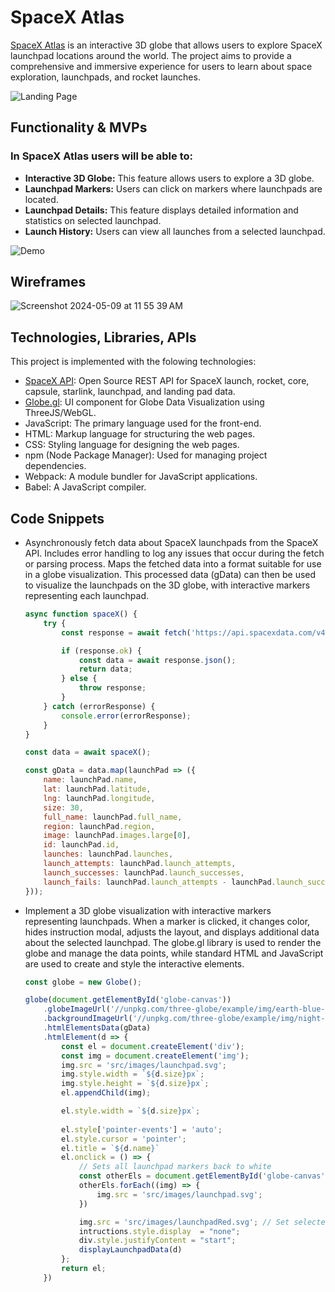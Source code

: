 # SpaceX Atlas

[SpaceX Atlas](https://edison4354.github.io/SpaceX-Atlas/) is an interactive 3D globe that allows users to explore SpaceX launchpad locations around the world. The project aims to provide a comprehensive and immersive experience for users to learn about space exploration, launchpads, and rocket launches.

![Landing Page](images/Homepage.png)

## Functionality & MVPs

### In **SpaceX Atlas** users will be able to:

* **Interactive 3D Globe:** This feature allows users to explore a 3D globe.
* **Launchpad Markers:** Users can click on markers where launchpads are located.
* **Launchpad Details:** This feature displays detailed information and statistics on selected launchpad.
* **Launch History:** Users can view all launches from a selected launchpad.

![Demo](images/Demo.gif)

## Wireframes
![Screenshot 2024-05-09 at 11 55 39 AM](https://github.com/edison4354/launchpad-tracker/assets/47466335/2f25f0a9-b2fa-4edf-b180-4f8376bca388)

## Technologies, Libraries, APIs
This project is implemented with the folowing technologies:

* [SpaceX API](https://github.com/r-spacex/SpaceX-API): Open Source REST API for SpaceX launch, rocket, core, capsule, starlink, launchpad, and landing pad data.
* [Globe.gl](https://globe.gl/): UI component for Globe Data Visualization using ThreeJS/WebGL.
* JavaScript: The primary language used for the front-end.
* HTML: Markup language for structuring the web pages.
* CSS: Styling language for designing the web pages.
* npm (Node Package Manager): Used for managing project dependencies.
* Webpack: A module bundler for JavaScript applications.
* Babel: A JavaScript compiler.

## Code Snippets

*  Asynchronously fetch data about SpaceX launchpads from the SpaceX API. Includes error handling to log any issues that occur during the fetch or parsing process. Maps the fetched data into a format suitable for use in a globe visualization. This processed data (gData) can then be used to visualize the launchpads on the 3D globe, with interactive markers representing each launchpad.

    ```javascript
    async function spaceX() {
        try {
            const response = await fetch('https://api.spacexdata.com/v4/launchpads');

            if (response.ok) {
                const data = await response.json();
                return data;
            } else {
                throw response;
            }
        } catch (errorResponse) {
            console.error(errorResponse);
        }
    }

    const data = await spaceX();

    const gData = data.map(launchPad => ({
        name: launchPad.name,
        lat: launchPad.latitude,
        lng: launchPad.longitude,
        size: 30,
        full_name: launchPad.full_name,
        region: launchPad.region,
        image: launchPad.images.large[0],
        id: launchPad.id,
        launches: launchPad.launches,
        launch_attempts: launchPad.launch_attempts,
        launch_successes: launchPad.launch_successes,
        launch_fails: launchPad.launch_attempts - launchPad.launch_successes
    }));
    ```

* Implement a 3D globe visualization with interactive markers representing launchpads. When a marker is clicked, it changes color, hides instruction modal, adjusts the layout, and displays additional data about the selected launchpad. The globe.gl library is used to render the globe and manage the data points, while standard HTML and JavaScript are used to create and style the interactive elements.
    ```javascript
    const globe = new Globe();

    globe(document.getElementById('globe-canvas'))
        .globeImageUrl('//unpkg.com/three-globe/example/img/earth-blue-marble.jpg')
        .backgroundImageUrl('//unpkg.com/three-globe/example/img/night-sky.png')
        .htmlElementsData(gData)
        .htmlElement(d => {
            const el = document.createElement('div');
            const img = document.createElement('img');
            img.src = 'src/images/launchpad.svg';
            img.style.width = `${d.size}px`;
            img.style.height = `${d.size}px`;
            el.appendChild(img);

            el.style.width = `${d.size}px`;
        
            el.style['pointer-events'] = 'auto';
            el.style.cursor = 'pointer';
            el.title = `${d.name}`
            el.onclick = () => {
                // Sets all launchpad markers back to white
                const otherEls = document.getElementById('globe-canvas').querySelectorAll('img')
                otherEls.forEach((img) => {
                    img.src = 'src/images/launchpad.svg'; 
                })

                img.src = 'src/images/launchpadRed.svg'; // Set selected launchpad marker to red
                intructions.style.display  = "none";
                div.style.justifyContent = "start";
                displayLaunchpadData(d)
            };
            return el;
        })
    ```

